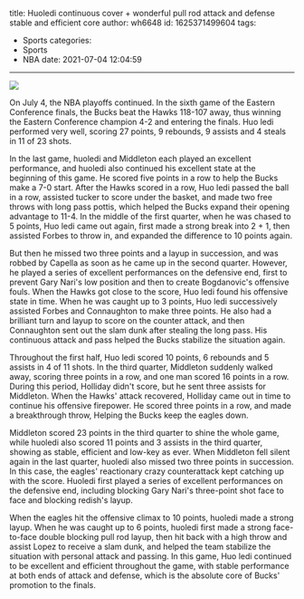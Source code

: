 title: Huoledi continuous cover + wonderful pull rod attack and defense stable and efficient core
author: wh6648
id: 1625371499604
tags: 
- Sports
categories: 
- Sports
- NBA
date: 2021-07-04 12:04:59
---
![](https://p5.itc.cn/q_70/images01/20210704/2663eb618b3b4d49b1a5e83bfdb49f8d.jpeg)


On July 4, the NBA playoffs continued. In the sixth game of the Eastern Conference finals, the Bucks beat the Hawks 118-107 away, thus winning the Eastern Conference champion 4-2 and entering the finals. Huo ledi performed very well, scoring 27 points, 9 rebounds, 9 assists and 4 steals in 11 of 23 shots.

In the last game, huoledi and Middleton each played an excellent performance, and huoledi also continued his excellent state at the beginning of this game. He scored five points in a row to help the Bucks make a 7-0 start. After the Hawks scored in a row, Huo ledi passed the ball in a row, assisted tucker to score under the basket, and made two free throws with long pass pottis, which helped the Bucks expand their opening advantage to 11-4. In the middle of the first quarter, when he was chased to 5 points, Huo ledi came out again, first made a strong break into 2 + 1, then assisted Forbes to throw in, and expanded the difference to 10 points again.

But then he missed two three points and a layup in succession, and was robbed by Capella as soon as he came up in the second quarter. However, he played a series of excellent performances on the defensive end, first to prevent Gary Nari's low position and then to create Bogdanovic's offensive fouls. When the Hawks got close to the score, Huo ledi found his offensive state in time. When he was caught up to 3 points, Huo ledi successively assisted Forbes and Connaughton to make three points. He also had a brilliant turn and layup to score on the counter attack, and then Connaughton sent out the slam dunk after stealing the long pass. His continuous attack and pass helped the Bucks stabilize the situation again.

Throughout the first half, Huo ledi scored 10 points, 6 rebounds and 5 assists in 4 of 11 shots. In the third quarter, Middleton suddenly walked away, scoring three points in a row, and one man scored 16 points in a row. During this period, Holliday didn't score, but he sent three assists for Middleton. When the Hawks' attack recovered, Holliday came out in time to continue his offensive firepower. He scored three points in a row, and made a breakthrough throw, Helping the Bucks keep the eagles down.

Middleton scored 23 points in the third quarter to shine the whole game, while huoledi also scored 11 points and 3 assists in the third quarter, showing as stable, efficient and low-key as ever. When Middleton fell silent again in the last quarter, huoledi also missed two three points in succession. In this case, the eagles' reactionary crazy counterattack kept catching up with the score. Huoledi first played a series of excellent performances on the defensive end, including blocking Gary Nari's three-point shot face to face and blocking redish's layup.

When the eagles hit the offensive climax to 10 points, huoledi made a strong layup. When he was caught up to 6 points, huoledi first made a strong face-to-face double blocking pull rod layup, then hit back with a high throw and assist Lopez to receive a slam dunk, and helped the team stabilize the situation with personal attack and passing. In this game, Huo ledi continued to be excellent and efficient throughout the game, with stable performance at both ends of attack and defense, which is the absolute core of Bucks' promotion to the finals.

